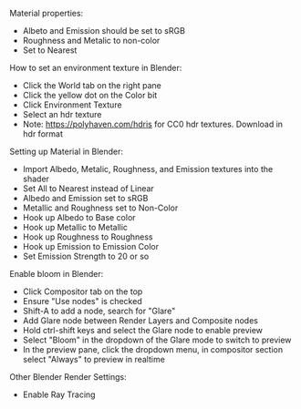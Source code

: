Material properties:
  * Albeto and Emission should be set to sRGB
  * Roughness and Metalic to non-color
  * Set to Nearest

How to set an environment texture in Blender:
  * Click the World tab on the right pane
  * Click the yellow dot on the Color bit
  * Click Environment Texture
  * Select an hdr texture
  * Note: https://polyhaven.com/hdris for CC0 hdr textures. Download in hdr format

Setting up Material in Blender:
  * Import Albedo, Metalic, Roughness, and Emission textures into the shader
  * Set All to Nearest instead of Linear
  * Albedo and Emission set to sRGB
  * Metallic and Roughness set to Non-Color
  * Hook up Albedo to Base color
  * Hook up Metallic to Metallic
  * Hook up Roughness to Roughness
  * Hook up Emission to Emission Color
  * Set Emission Strength to 20 or so
	
	
Enable bloom in Blender:
  * Click Compositor tab on the top
  * Ensure "Use nodes" is checked
  * Shift-A to add a node, search for "Glare"
  * Add Glare node between Render Layers and Composite nodes
  * Hold ctrl-shift keys and select the Glare node to enable preview
  * Select "Bloom" in the dropdown of the Glare mode to switch to preview
  * In the preview pane, click the dropdown menu, in compositor section select "Always" to preview in realtime

Other Blender Render Settings:
  * Enable Ray Tracing
